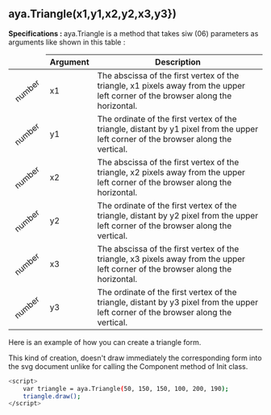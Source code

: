 ## aya.Triangle(x1,y1,x2,y2,x3,y3})

<style>
.empty-space{
    visibility:hidden;
    display:inline-block;
    border:none;
}
.table_1 .thead-row,
.table_2 .thead-row {
    border-top:none;
}
.type_style{
    transform:rotate(-40deg);
}
</style>
<body>
<b>Specifications : </b>  aya.Triangle is a method that takes siw (06) parameters as arguments like shown in this table :
<table class='table_1'>
    <thead>
    <tr class="thead-row">
        <th class="empty-space"></th>
        <th>Argument</th>
        <th>Description</th>
    </tr>
    </thead>
    <tbody>
    <tr>
        <td class="type_style">number</td>
        <td>x1</td>
        <td>The abscissa of the first vertex of the triangle, x1 pixels away from the upper left corner of the browser along the horizontal.</td>
    </tr>
    <tr>
        <td class="type_style">number</td>
        <td>y1</td>
        <td>The ordinate of the first vertex of the triangle, distant by y1 pixel from the upper left corner of the browser along the vertical.</td>
    </tr>
     <tr>
        <td class="type_style">number</td>
        <td>x2</td>
        <td>The abscissa of the first vertex of the triangle, x2 pixels away from the upper left corner of the browser along the horizontal.</td>
    </tr>
     <tr>
        <td class="type_style">number</td>
        <td>y2</td>
        <td>The ordinate of the first vertex of the triangle, distant by y2 pixel from the upper left corner of the browser along the vertical.</td>
    </tr>
     <tr>
        <td class="type_style">number</td>
        <td>x3</td>
        <td>The abscissa of the first vertex of the triangle, x3 pixels away from the upper left corner of the browser along the horizontal.</td>
    </tr>
     <tr>
        <td class="type_style">number</td>
        <td>y3</td>
        <td>The ordinate of the first vertex of the triangle, distant by y3 pixel from the upper left corner of the browser along the vertical.</td>
    </tr>
    </tbody>
</table>
</body>

Here is an example of how you can create a triangle form.
<p>This kind of creation, doesn't draw immediately the corresponding form into the svg document unlike for calling the Component method of Init class.</p>

```sh
<script>
    var triangle = aya.Triangle(50, 150, 150, 100, 200, 190);
    triangle.draw();
</script>
```